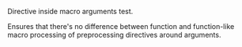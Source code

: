 Directive inside macro arguments test.

Ensures that there's no difference between function and function-like macro processing of preprocessing directives around arguments.